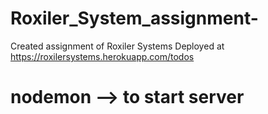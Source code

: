 # Roxiler_System_assignment-
Created assignment of Roxiler Systems
Deployed at https://roxilersystems.herokuapp.com/todos
# nodemon --> to start server
